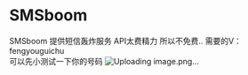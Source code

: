 # SMSboom
SMSboom
提供短信轰炸服务
API太费精力  所以不免费..
需要的V：fengyouguichu   
可以先小测试一下你的号码
![Uploading image.png…]()
